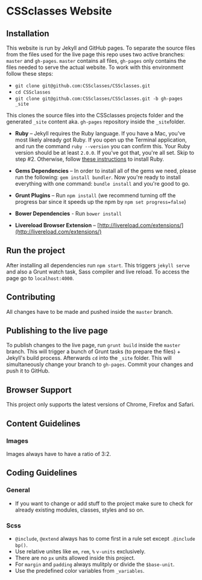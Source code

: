 # CSSclasses Website

## Installation

This website is run by Jekyll and GitHub pages. To separate the source files from the files used for the live page this repo uses two active branches: `master` and `gh-pages`.
`master` contains all files, `gh-pages` only contains the files needed to serve the actual website.
To work with this environment follow these steps:
* `git clone git@github.com:CSSclasses/CSSclasses.git`
* `cd CSSclasses`
* `git clone git@github.com:CSSclasses/CSSclasses.git -b gh-pages _site`

This clones the source files into the CSSclasses projects folder and the generated `_site` content aka. `gh-pages` repository inside the `_site`folder.

* **Ruby** – Jekyll requires the Ruby language. If you have a Mac, you've most likely already got Ruby. If you open up the Terminal application, and run the command `ruby --version` you can confirm this. Your Ruby version should be at least `2.0.0`. If you've got that, you're all set. Skip to step #2. Otherwise, follow [these instructions](https://www.ruby-lang.org/en/downloads/) to install Ruby.

* **Gems Dependencies** – In order to install all of the gems we need, please run the following: `gem install bundler`. Now you're ready to install everything with one command: `bundle install` and you're good to go.

* **Grunt Plugins** – Run `npm install` (we recommend turning off the progress bar since it speeds up the npm by `npm set progress=false`)

* **Bower Dependencies** - Run `bower install`

* **Livereload Browser Extension** – [http://livereload.com/extensions/](http://livereload.com/extensions/)

## Run the project

After installing all dependencies run `npm start`. This triggers `jekyll serve` and also a Grunt watch task, Sass compiler and live reload. To access the page go to `localhost:4000`.

## Contributing

All changes have to be made and pushed inside the `master` branch.

## Publishing to the live page

To publish changes to the live page, run `grunt build` inside the `master` branch. This will trigger a bunch of Grunt tasks (to prepare the files) + Jekyll's build process. Afterwards `cd` into the `_site` folder. This will simultaneously change your branch to `gh-pages`. Commit your changes and push it to GitHub.

## Browser Support
This project only supports the latest versions of Chrome, Firefox and Safari.

## Content Guidelines
### Images
Images always have to have a ratio of 3:2.

## Coding Guidelines

### General
* If you want to change or add stuff to the project make sure to check for already existing modules, classes, styles and so on.

### Scss
* `@include`, `@extend` always has to come first in a rule set except `.@include bp()`.
* Use relative unites like `em`, `rem`, `%` `v-units` exclusively.
* There are no `px` units allowed inside this project.
* For `margin` and `padding` always mulitply or divide the `$base-unit`.
* Use the predefined color variables from `_variables`.
